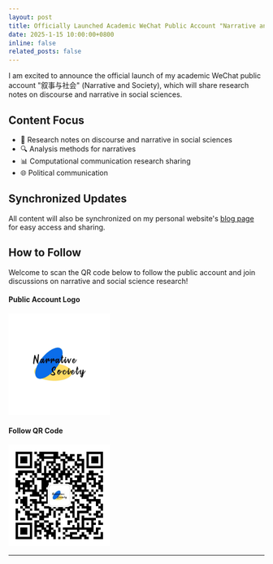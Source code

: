 ```yaml
---
layout: post
title: Officially Launched Academic WeChat Public Account "Narrative and Society" 📚
date: 2025-1-15 10:00:00+0800
inline: false
related_posts: false
---
```


I am excited to announce the official launch of my academic WeChat public account "叙事与社会" (Narrative and Society), which will share research notes on discourse and narrative in social sciences.

## Content Focus
- 📖 Research notes on discourse and narrative in social sciences
- 🔍 Analysis methods for narratives
- 📊 Computational communication research sharing
- 🌐 Political communication

## Synchronized Updates
All content will also be synchronized on my personal website's [blog page](https://yangdong-liu.github.io/blog/) for easy access and sharing.

## How to Follow
Welcome to scan the QR code below to follow the public account and join discussions on narrative and social science research!

<div class="row">
  <div class="col-sm-6">
    <h4>Public Account Logo</h4>
    <img src="/assets/img/wechat-logo.png" alt="Narrative and Society WeChat Logo" class="img-fluid" style="max-width: 200px;">
  </div>
  <div class="col-sm-6">
    <h4>Follow QR Code</h4>
    <img src="/assets/img/wechat-qr.png" alt="WeChat QR Code" class="img-fluid" style="max-width: 200px;">
  </div>
</div>

---



